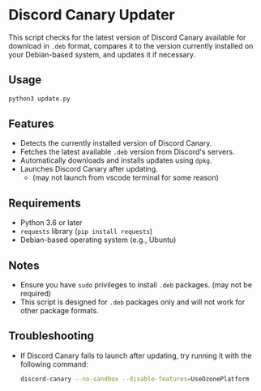 # Discord Canary Updater

This script checks for the latest version of Discord Canary available for download in `.deb` format, compares it to the version currently installed on your Debian-based system, and updates it if necessary.

## Usage
   ```bash
   python3 update.py
   ```

## Features
- Detects the currently installed version of Discord Canary.
- Fetches the latest available `.deb` version from Discord's servers.
- Automatically downloads and installs updates using `dpkg`.
- Launches Discord Canary after updating.
    - (may not launch from vscode terminal for some reason)

## Requirements
- Python 3.6 or later
- `requests` library (`pip install requests`)
- Debian-based operating system (e.g., Ubuntu)


## Notes
- Ensure you have `sudo` privileges to install `.deb` packages. (may not be required)
- This script is designed for `.deb` packages only and will not work for other package formats.

## Troubleshooting
- If Discord Canary fails to launch after updating, try running it with the following command:
  ```bash
  discord-canary --no-sandbox --disable-features=UseOzonePlatform
  ```